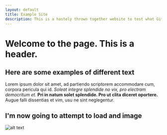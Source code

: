 ```yaml
---
layout: default
title: Example Site
description: This is a hastely thrown together website to test what Github Pages & Jekyll are capible of.
---
```


# Welcome to the page. This is a header.
## Here are some examples of different text
Lorem ipsum dolor sit amet, ad partiendo scriptorem accommodare cum, corpora pericula qui id. *Soleat integre splendide no vix, pro electram democritum et.* **Pri in natum solet splendide. Pro ut clita diceret oportere.** Augue falli dissentias et vim, usu ne sint neglegentur.

## I'm now going to attempt to load and image
![alt text][TheChiefAndZach]

[TheChiefAndZach]: https://media.gettyimages.com/photos/actor-zac-efron-poses-with-the-master-chief-of-the-halo-universe-picture-id77003384 "This is a picture of actor Zach Efron standing next to Master Chief from the Halo video game series."
